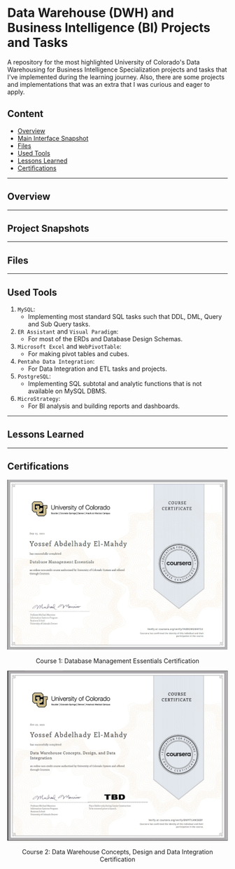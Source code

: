 # Data Warehouse (DWH) and Business Intelligence (BI) Projects and Tasks
A repository for the most highlighted University of Colorado's Data Warehousing for Business Intelligence Specialization projects and tasks that I've implemented during the learning journey. Also, there are some
projects and implementations that was an extra that I was curious and eager to apply.   

## Content
- [Overview](#overview)
- [Main Interface Snapshot](#project-snapshots)
- [Files](#files)
- [Used Tools](#used-tools)
- [Lessons Learned](#lessons-learned)
- [Certifications](#certifications)


--------------------------------------
## Overview


--------------------------------------
## Project Snapshots



--------------------------------------
## Files



---------------------------------------
## Used Tools
1. `MySQL`:
   - Implementing most standard SQL tasks such that DDL, DML, Query and Sub Query tasks.  
2. `ER Assistant` and `Visual Paradigm`:
   - For most of the ERDs and Database Design Schemas.
3. `Microsoft Excel` and `WebPivotTable`:
    - For making pivot tables and cubes.
4. `Pentaho Data Integration`:
   - For Data Integration and ETL tasks and projects.  
5. `PostgreSQL`:
   - Implementing SQL subtotal and analytic functions that is not available on MySQL DBMS.
6. `MicroStrategy`:
   - For BI analysis and building reports and dashboards. 
--------------------------------------
## Lessons Learned


--------------------------------------
## Certifications
![Course 1: Database Management Essentials Certification](https://github.com/yossef-elmahdy/DWH-and-BI-Specialization-Projects-and-Tasks/blob/master/Certifications/Certifications_Screenshots/Course1.jpg)
<p align="center">
    Course 1: Database Management Essentials Certification  
</p>

![Course 2: Data Warehouse Concepts, Design and Data Integration Certification](https://github.com/yossef-elmahdy/DWH-and-BI-Specialization-Projects-and-Tasks/blob/master/Certifications/Certifications_Screenshots/Course2.jpg)
<p align="center">
    Course 2: Data Warehouse Concepts, Design and Data Integration Certification
</p>
